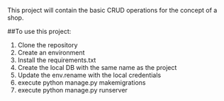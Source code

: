 This project will contain the basic CRUD operations for the concept of a shop. 

##To use this project:
1. Clone the repository
2. Create an environment
3. Install the requirements.txt
4. Create the local DB with the same name as the project
5. Update the env.rename with the local credentials
6. execute python manage.py makemigrations
7. execute python manage.py runserver

